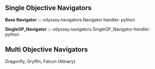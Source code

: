 ## Single Objective Navigators

**Base Navigator**
::: odyssey.navigators.Navigator
    handler: python

**SingleGP_Navigator**
::: odyssey.navigators.SingleGP_Navigator
    handler: python

## Multi Objective Navigators
Dragonfly, Gryffin, Falcon (Atinary)

